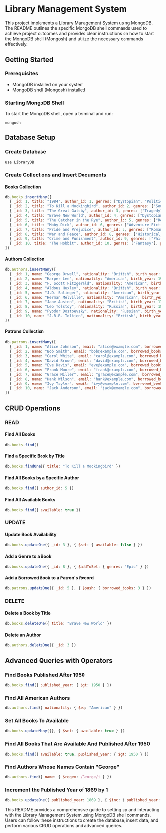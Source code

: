 # Library Management System

This project implements a Library Management System using MongoDB. The README outlines the specific MongoDB shell commands used to achieve project outcomes and provides clear instructions on how to start the MongoDB shell (Mongosh) and utilize the necessary commands effectively.

## Getting Started

### Prerequisites

- MongoDB installed on your system
- MongoDB shell (Mongosh) installed

### Starting MongoDB Shell

To start the MongoDB shell, open a terminal and run:

```
mongosh
```

## Database Setup

### Create Database

```javascript
use LibraryDB
```

### Create Collections and Insert Documents

#### Books Collection

```javascript
db.books.insertMany([
  { _id: 1, title: "1984", author_id: 1, genres: ["Dystopian", "Political Fiction"], published_year: 1949, available: true },
  { _id: 2, title: "To Kill a Mockingbird", author_id: 2, genres: ["Southern Gothic", "Bildungsroman"], published_year: 1960, available: true },
  { _id: 3, title: "The Great Gatsby", author_id: 3, genres: ["Tragedy"], published_year: 1925, available: true },
  { _id: 4, title: "Brave New World", author_id: 4, genres: ["Dystopian", "Science Fiction"], published_year: 1932, available: true },
  { _id: 5, title: "The Catcher in the Rye", author_id: 5, genres: ["Realist Novel", "Bildungsroman"], published_year: 1951, available: true },
  { _id: 6, title: "Moby-Dick", author_id: 6, genres: ["Adventure Fiction"], published_year: 1851, available: true },
  { _id: 7, title: "Pride and Prejudice", author_id: 7, genres: ["Romantic Novel"], published_year: 1813, available: true },
  { _id: 8, title: "War and Peace", author_id: 8, genres: ["Historical Novel"], published_year: 1869, available: true },
  { _id: 9, title: "Crime and Punishment", author_id: 9, genres: ["Philosophical Novel"], published_year: 1866, available: true },
  { _id: 10, title: "The Hobbit", author_id: 10, genres: ["Fantasy"], published_year: 1937, available: true }
])
```

#### Authors Collection

```javascript
db.authors.insertMany([
  { _id: 1, name: "George Orwell", nationality: "British", birth_year: 1903, death_year: 1950 },
  { _id: 2, name: "Harper Lee", nationality: "American", birth_year: 1926, death_year: 2016 },
  { _id: 3, name: "F. Scott Fitzgerald", nationality: "American", birth_year: 1896, death_year: 1940 },
  { _id: 4, name: "Aldous Huxley", nationality: "British", birth_year: 1894, death_year: 1963 },
  { _id: 5, name: "J.D. Salinger", nationality: "American", birth_year: 1919, death_year: 2010 },
  { _id: 6, name: "Herman Melville", nationality: "American", birth_year: 1819, death_year: 1891 },
  { _id: 7, name: "Jane Austen", nationality: "British", birth_year: 1775, death_year: 1817 },
  { _id: 8, name: "Leo Tolstoy", nationality: "Russian", birth_year: 1828, death_year: 1910 },
  { _id: 9, name: "Fyodor Dostoevsky", nationality: "Russian", birth_year: 1821, death_year: 1881 },
  { _id: 10, name: "J.R.R. Tolkien", nationality: "British", birth_year: 1892, death_year: 1973 }
])
```

#### Patrons Collection

```javascript
db.patrons.insertMany([
  { _id: 1, name: "Alice Johnson", email: "alice@example.com", borrowed_books: [] },
  { _id: 2, name: "Bob Smith", email: "bob@example.com", borrowed_books: [1, 2] },
  { _id: 3, name: "Carol White", email: "carol@example.com", borrowed_books: [] },
  { _id: 4, name: "David Brown", email: "david@example.com", borrowed_books: [3] },
  { _id: 5, name: "Eve Davis", email: "eve@example.com", borrowed_books: [] },
  { _id: 6, name: "Frank Moore", email: "frank@example.com", borrowed_books: [4, 5] },
  { _id: 7, name: "Grace Miller", email: "grace@example.com", borrowed_books: [] },
  { _id: 8, name: "Hank Wilson", email: "hank@example.com", borrowed_books: [6] },
  { _id: 9, name: "Ivy Taylor", email: "ivy@example.com", borrowed_books: [] },
  { _id: 10, name: "Jack Anderson", email: "jack@example.com", borrowed_books: [7, 8] }
])
```

## CRUD Operations

### READ

#### Find All Books

```javascript
db.books.find()
```

#### Find a Specific Book by Title

```javascript
db.books.findOne({ title: "To Kill a Mockingbird" })
```

#### Find All Books by a Specific Author

```javascript
db.books.find({ author_id: 5 })
```

#### Find All Available Books

```javascript
db.books.find({ available: true })
```

### UPDATE

#### Update Book Availability

```javascript
db.books.updateOne({ _id: 3 }, { $set: { available: false } })
```

#### Add a Genre to a Book

```javascript
db.books.updateOne({ _id: 8 }, { $addToSet: { genres: "Epic" } })
```

#### Add a Borrowed Book to a Patron's Record

```javascript
db.patrons.updateOne({ _id: 5 }, { $push: { borrowed_books: 3 } })
```

### DELETE

#### Delete a Book by Title

```javascript
db.books.deleteOne({ title: "Brave New World" })
```

#### Delete an Author

```javascript
db.authors.deleteOne({ _id: 3 })
```

## Advanced Queries with Operators

### Find Books Published After 1950

```javascript
db.books.find({ published_year: { $gt: 1950 } })
```

### Find All American Authors

```javascript
db.authors.find({ nationality: { $eq: "American" } })
```

### Set All Books To Available

```javascript
db.books.updateMany({}, { $set: { available: true } })
```

### Find All Books That Are Available And Published After 1950

```javascript
db.books.find({ available: true, published_year: { $gt: 1950 } })
```

### Find Authors Whose Names Contain "George"

```javascript
db.authors.find({ name: { $regex: /George/i } })
```

### Increment the Published Year of 1869 by 1

```javascript
db.books.updateOne({ published_year: 1869 }, { $inc: { published_year: 1 } })
```

This README provides a comprehensive guide to setting up and interacting with the Library Management System using MongoDB shell commands. Users can follow these instructions to create the database, insert data, and perform various CRUD operations and advanced queries.
